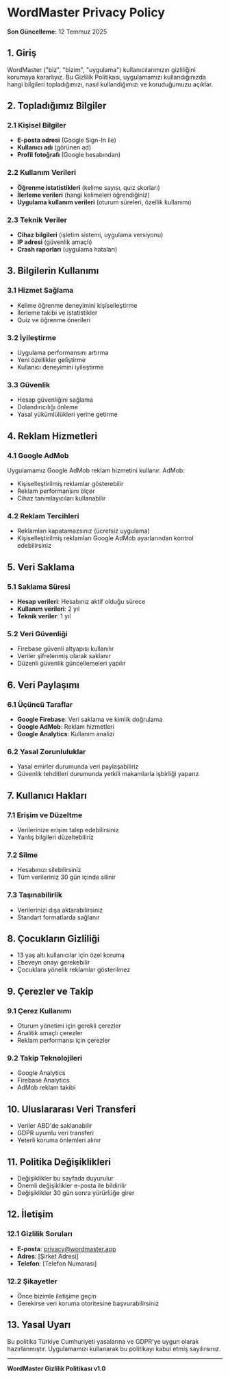 # WordMaster Privacy Policy

**Son Güncelleme:** 12 Temmuz 2025

## 1. Giriş

WordMaster ("biz", "bizim", "uygulama") kullanıcılarımızın gizliliğini korumaya kararlıyız. Bu Gizlilik Politikası, uygulamamızı kullandığınızda hangi bilgileri topladığımızı, nasıl kullandığımızı ve koruduğumuzu açıklar.

## 2. Topladığımız Bilgiler

### 2.1 Kişisel Bilgiler
- **E-posta adresi** (Google Sign-In ile)
- **Kullanıcı adı** (görünen ad)
- **Profil fotoğrafı** (Google hesabından)

### 2.2 Kullanım Verileri
- **Öğrenme istatistikleri** (kelime sayısı, quiz skorları)
- **İlerleme verileri** (hangi kelimeleri öğrendiğiniz)
- **Uygulama kullanım verileri** (oturum süreleri, özellik kullanımı)

### 2.3 Teknik Veriler
- **Cihaz bilgileri** (işletim sistemi, uygulama versiyonu)
- **IP adresi** (güvenlik amaçlı)
- **Crash raporları** (uygulama hataları)

## 3. Bilgilerin Kullanımı

### 3.1 Hizmet Sağlama
- Kelime öğrenme deneyimini kişiselleştirme
- İlerleme takibi ve istatistikler
- Quiz ve öğrenme önerileri

### 3.2 İyileştirme
- Uygulama performansını artırma
- Yeni özellikler geliştirme
- Kullanıcı deneyimini iyileştirme

### 3.3 Güvenlik
- Hesap güvenliğini sağlama
- Dolandırıcılığı önleme
- Yasal yükümlülükleri yerine getirme

## 4. Reklam Hizmetleri

### 4.1 Google AdMob
Uygulamamız Google AdMob reklam hizmetini kullanır. AdMob:
- Kişiselleştirilmiş reklamlar gösterebilir
- Reklam performansını ölçer
- Cihaz tanımlayıcıları kullanabilir

### 4.2 Reklam Tercihleri
- Reklamları kapatamazsınız (ücretsiz uygulama)
- Kişiselleştirilmiş reklamları Google AdMob ayarlarından kontrol edebilirsiniz

## 5. Veri Saklama

### 5.1 Saklama Süresi
- **Hesap verileri**: Hesabınız aktif olduğu sürece
- **Kullanım verileri**: 2 yıl
- **Teknik veriler**: 1 yıl

### 5.2 Veri Güvenliği
- Firebase güvenli altyapısı kullanılır
- Veriler şifrelenmiş olarak saklanır
- Düzenli güvenlik güncellemeleri yapılır

## 6. Veri Paylaşımı

### 6.1 Üçüncü Taraflar
- **Google Firebase**: Veri saklama ve kimlik doğrulama
- **Google AdMob**: Reklam hizmetleri
- **Google Analytics**: Kullanım analizi

### 6.2 Yasal Zorunluluklar
- Yasal emirler durumunda veri paylaşabiliriz
- Güvenlik tehditleri durumunda yetkili makamlarla işbirliği yaparız

## 7. Kullanıcı Hakları

### 7.1 Erişim ve Düzeltme
- Verilerinize erişim talep edebilirsiniz
- Yanlış bilgileri düzeltebiliriz

### 7.2 Silme
- Hesabınızı silebilirsiniz
- Tüm verileriniz 30 gün içinde silinir

### 7.3 Taşınabilirlik
- Verilerinizi dışa aktarabilirsiniz
- Standart formatlarda sağlanır

## 8. Çocukların Gizliliği

- 13 yaş altı kullanıcılar için özel koruma
- Ebeveyn onayı gerekebilir
- Çocuklara yönelik reklamlar gösterilmez

## 9. Çerezler ve Takip

### 9.1 Çerez Kullanımı
- Oturum yönetimi için gerekli çerezler
- Analitik amaçlı çerezler
- Reklam performansı için çerezler

### 9.2 Takip Teknolojileri
- Google Analytics
- Firebase Analytics
- AdMob reklam takibi

## 10. Uluslararası Veri Transferi

- Veriler ABD'de saklanabilir
- GDPR uyumlu veri transferi
- Yeterli koruma önlemleri alınır

## 11. Politika Değişiklikleri

- Değişiklikler bu sayfada duyurulur
- Önemli değişiklikler e-posta ile bildirilir
- Değişiklikler 30 gün sonra yürürlüğe girer

## 12. İletişim

### 12.1 Gizlilik Soruları
- **E-posta**: privacy@wordmaster.app
- **Adres**: [Şirket Adresi]
- **Telefon**: [Telefon Numarası]

### 12.2 Şikayetler
- Önce bizimle iletişime geçin
- Gerekirse veri koruma otoritesine başvurabilirsiniz

## 13. Yasal Uyarı

Bu politika Türkiye Cumhuriyeti yasalarına ve GDPR'ye uygun olarak hazırlanmıştır. Uygulamamızı kullanarak bu politikayı kabul etmiş sayılırsınız.

---

**WordMaster Gizlilik Politikası v1.0** 